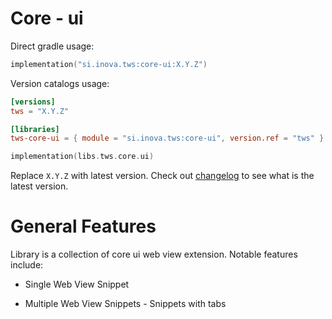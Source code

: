 # Core - ui

Direct gradle usage:

```kotlin
implementation("si.inova.tws:core-ui:X.Y.Z")
```

Version catalogs usage:

```toml
[versions]
tws = "X.Y.Z"
```

```toml
[libraries]
tws-core-ui = { module = "si.inova.tws:core-ui", version.ref = "tws" }
```

```kotlin
implementation(libs.tws.core.ui)
```

Replace `X.Y.Z` with latest version. Check out [changelog](../../CHANGELOG.MD) to see what is the latest version.

# General Features

Library is a collection of core ui web view extension. Notable features include:

- Single Web View Snippet

- Multiple Web View Snippets - Snippets with tabs
